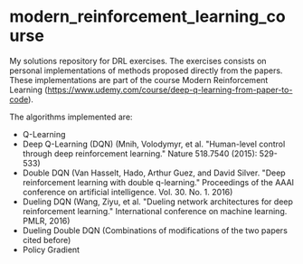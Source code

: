 # modern_reinforcement_learning_course
My solutions repository for DRL exercises.
The exercises consists on personal implementations of methods proposed directly from the papers. 
These implementations are part of the course Modern Reinforcement Learning (https://www.udemy.com/course/deep-q-learning-from-paper-to-code).

The algorithms implemented are:
  - Q-Learning
  - Deep Q-Learning (DQN) (Mnih, Volodymyr, et al. "Human-level control through deep reinforcement learning." Nature 518.7540 (2015): 529-533)
  - Double DQN (Van Hasselt, Hado, Arthur Guez, and David Silver. "Deep reinforcement learning with double q-learning." Proceedings of the AAAI conference on artificial intelligence. Vol. 30. No. 1. 2016)
  - Dueling DQN (Wang, Ziyu, et al. "Dueling network architectures for deep reinforcement learning." International conference on machine learning. PMLR, 2016)
  - Dueling Double DQN (Combinations of modifications of the two papers cited before)
  - Policy Gradient

